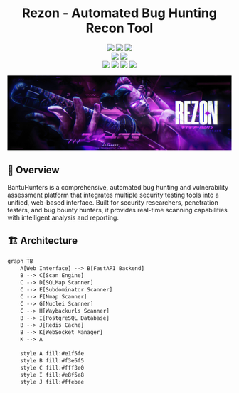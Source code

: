<h1 align="center">Rezon - Automated Bug Hunting Recon Tool</h1>

<p align="center">
  <img src="https://img.shields.io/badge/Python-3.x-blue?style=for-the-badge&logo=python" />
  <img src="https://img.shields.io/github/license/iamunixtz/Rezon?style=for-the-badge" />
  <img src="https://img.shields.io/badge/Contributions-Welcome-brightgreen?style=for-the-badge" />
  <br>
  <img src="https://img.shields.io/github/stars/iamunixtz/Rezon?style=for-the-badge&logo=github" />
  <img src="https://img.shields.io/github/issues/iamunixtz/Rezon?style=for-the-badge&logo=github" />
  <br>
  <img src="https://img.shields.io/badge/Windows-Supported-blue?style=for-the-badge&logo=window" />
  <img src="https://img.shields.io/badge/Linux-Supported-green?style=for-the-badge&logo=linux" />
  <img src="https://img.shields.io/badge/Made_in-Tanzania-orange?style=for-the-badge" />
  <img src="https://img.shields.io/github/forks/iamunixtz/Rezon?color=teal&style=for-the-badge&logo=github" />
</p>


![banner](images/rezon.png)


## 🎯 Overview

BantuHunters is a comprehensive, automated bug hunting and vulnerability assessment platform that integrates multiple security testing tools into a unified, web-based interface. Built for security researchers, penetration testers, and bug bounty hunters, it provides real-time scanning capabilities with intelligent analysis and reporting.


## 🏗️ Architecture

```mermaid
graph TB
    A[Web Interface] --> B[FastAPI Backend]
    B --> C[Scan Engine]
    C --> D[SQLMap Scanner]
    C --> E[Subdominator Scanner]
    C --> F[Nmap Scanner]
    C --> G[Nuclei Scanner]
    C --> H[Waybackurls Scanner]
    B --> I[PostgreSQL Database]
    B --> J[Redis Cache]
    B --> K[WebSocket Manager]
    K --> A
    
    style A fill:#e1f5fe
    style B fill:#f3e5f5
    style C fill:#fff3e0
    style I fill:#e8f5e8
    style J fill:#ffebee


